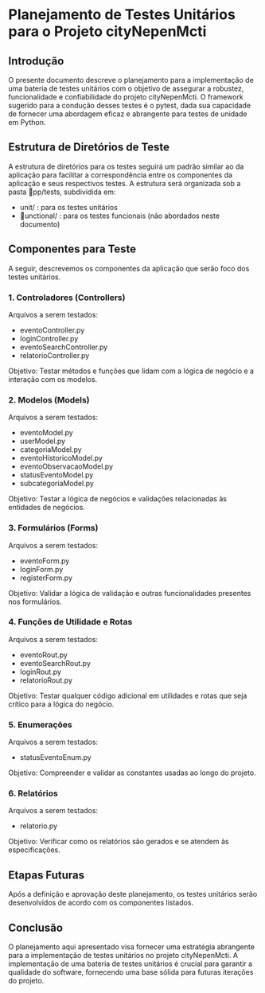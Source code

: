 # Planejamento de Testes Unitários para o Projeto cityNepenMcti

## Introdução

O presente documento descreve o planejamento para a implementação de uma bateria de testes unitários com o objetivo de assegurar a robustez, funcionalidade e confiabilidade do projeto cityNepenMcti. O framework sugerido para a condução desses testes é o pytest, dada sua capacidade de fornecer uma abordagem eficaz e abrangente para testes de unidade em Python.

## Estrutura de Diretórios de Teste

A estrutura de diretórios para os testes seguirá um padrão similar ao da aplicação para facilitar a correspondência entre os componentes da aplicação e seus respectivos testes. A estrutura será organizada sob a pasta pp/tests, subdividida em:

- unit/ : para os testes unitários
- unctional/ : para os testes funcionais (não abordados neste documento)

## Componentes para Teste

A seguir, descrevemos os componentes da aplicação que serão foco dos testes unitários.

### 1. Controladores (Controllers)

Arquivos a serem testados:

- eventoController.py
- loginController.py
- eventoSearchController.py
- relatorioController.py

Objetivo: Testar métodos e funções que lidam com a lógica de negócio e a interação com os modelos.

### 2. Modelos (Models)

Arquivos a serem testados:

- eventoModel.py
- userModel.py
- categoriaModel.py
- eventoHistoricoModel.py
- eventoObservacaoModel.py
- statusEventoModel.py
- subcategoriaModel.py

Objetivo: Testar a lógica de negócios e validações relacionadas às entidades de negócios.

### 3. Formulários (Forms)

Arquivos a serem testados:

- eventoForm.py
- loginForm.py
- registerForm.py

Objetivo: Validar a lógica de validação e outras funcionalidades presentes nos formulários.

### 4. Funções de Utilidade e Rotas

Arquivos a serem testados:

- eventoRout.py
- eventoSearchRout.py
- loginRout.py
- relatorioRout.py

Objetivo: Testar qualquer código adicional em utilidades e rotas que seja crítico para a lógica do negócio.

### 5. Enumerações

Arquivos a serem testados:

- statusEventoEnum.py

Objetivo: Compreender e validar as constantes usadas ao longo do projeto.

### 6. Relatórios

Arquivos a serem testados:

- relatorio.py

Objetivo: Verificar como os relatórios são gerados e se atendem às especificações.

## Etapas Futuras

Após a definição e aprovação deste planejamento, os testes unitários serão desenvolvidos de acordo com os componentes listados.

## Conclusão

O planejamento aqui apresentado visa fornecer uma estratégia abrangente para a implementação de testes unitários no projeto cityNepenMcti. A implementação de uma bateria de testes unitários é crucial para garantir a qualidade do software, fornecendo uma base sólida para futuras iterações do projeto.
